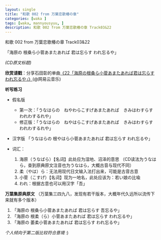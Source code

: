 ```yaml
---
layout: single
title: "和歌 002 from 万葉恋歌椿の章"
categories: [waka ]
tags: [waka, mannyousyuu, ]
description: 和歌 002 from 万葉恋歌椿の章 Track03&22
---
```

和歌 002 from 万葉恋歌椿の章 Track03&22


「海原の 根桑ら小菅あまたあれば 君は忘らす われ忘るや」

*(CD原文标题)*


**欣赏请戳**：分享石田彰的单曲[《22「海原の根桑ら小菅あまたあれば君は忘らすわれ忘るや」》](http://music.163.com/song/416109/)(@网易云音乐)

**听写练习**

  - 假名版

    + 第一次：「うなはらの　ねやわらこすげあまたあれば　きみはわすらす　われわするれや」
    + 修正版：「うなはらの　ねやはらこすげあまたあれば　きみはわすらす　われわするれや」

  - 汉字版
「うなはらの 根やはら小菅あまたあれば 君は忘らす われ忘るや」

  - 词汇：

     1. 海原（うなばら）【名词】此处应为湿地、沼泽的意思
（CD读法为うなはら，查到原典原文注音也为うなはら，大概古音与现代不同）
     2. 柔（やは）ら：无法用现代日文输入法打出来，可能是古音古意
     3. 小菅（こすげ）【名词】现为一地名，此处应该为：若い娘の比喩
     4. われ：根据古意也可以用汉字「吾」

**万葉集原典原文**
（万葉集三四九八，发现有若干版本，大概年代久远所以流传下来就有多个版本）

1. 「海原の 根桑ら小菅あまたあれば 君は忘らす 吾忘るや」
2. 「海原の 根柔（ら）小菅あまたあれば 君は忘らす われ忘るや」
3. 「海原の 萎柔小菅あまたあれば 君は忘らす われ忘るや」

*个人倾向于第二版比较符合意境* :)


